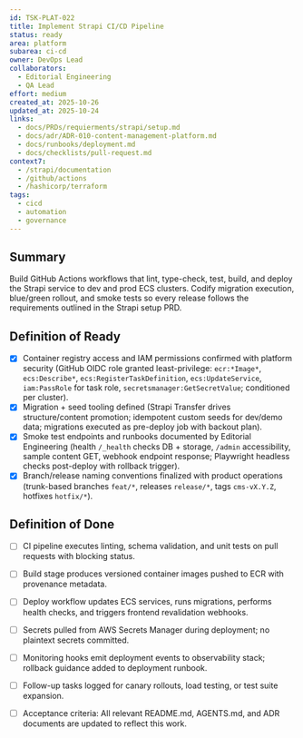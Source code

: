 ```yaml
---
id: TSK-PLAT-022
title: Implement Strapi CI/CD Pipeline
status: ready
area: platform
subarea: ci-cd
owner: DevOps Lead
collaborators:
  - Editorial Engineering
  - QA Lead
effort: medium
created_at: 2025-10-26
updated_at: 2025-10-24
links:
  - docs/PRDs/requierments/strapi/setup.md
  - docs/adr/ADR-010-content-management-platform.md
  - docs/runbooks/deployment.md
  - docs/checklists/pull-request.md
context7:
  - /strapi/documentation
  - /github/actions
  - /hashicorp/terraform
tags:
  - cicd
  - automation
  - governance
---
```


## Summary
Build GitHub Actions workflows that lint, type-check, test, build, and deploy the Strapi service to dev and prod ECS clusters. Codify migration execution, blue/green rollout, and smoke tests so every release follows the requirements outlined in the Strapi setup PRD.

## Definition of Ready
- [x] Container registry access and IAM permissions confirmed with platform security (GitHub OIDC role granted least-privilege: `ecr:*Image*`, `ecs:Describe*`, `ecs:RegisterTaskDefinition`, `ecs:UpdateService`, `iam:PassRole` for task role, `secretsmanager:GetSecretValue`; conditioned per cluster).
- [x] Migration + seed tooling defined (Strapi Transfer drives structure/content promotion; idempotent custom seeds for dev/demo data; migrations executed as pre-deploy job with backout plan).
- [x] Smoke test endpoints and runbooks documented by Editorial Engineering (health `/_health` checks DB + storage, `/admin` accessibility, sample content GET, webhook endpoint response; Playwright headless checks post-deploy with rollback trigger).
- [x] Branch/release naming conventions finalized with product operations (trunk-based branches `feat/*`, releases `release/*`, tags `cms-vX.Y.Z`, hotfixes `hotfix/*`).

## Definition of Done
- [ ] CI pipeline executes linting, schema validation, and unit tests on pull requests with blocking status.
- [ ] Build stage produces versioned container images pushed to ECR with provenance metadata.
- [ ] Deploy workflow updates ECS services, runs migrations, performs health checks, and triggers frontend revalidation webhooks.
- [ ] Secrets pulled from AWS Secrets Manager during deployment; no plaintext secrets committed.
- [ ] Monitoring hooks emit deployment events to observability stack; rollback guidance added to deployment runbook.
- [ ] Follow-up tasks logged for canary rollouts, load testing, or test suite expansion.
- [ ] Acceptance criteria: All relevant README.md, AGENTS.md, and ADR documents are updated to reflect this work.


